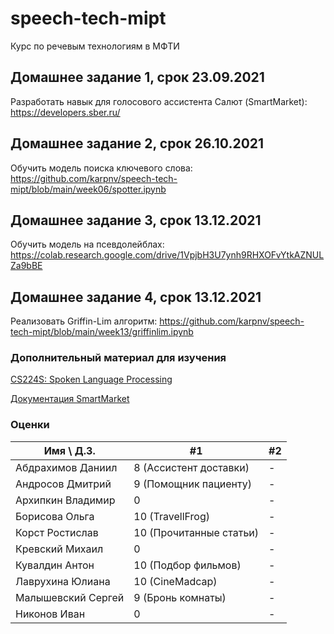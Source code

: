 # speech-tech-mipt

Курс по речевым технологиям в МФТИ

## Домашнее задание 1, срок 23.09.2021

Разработать навык для голосового ассистента Салют (SmartMarket): https://developers.sber.ru/

## Домашнее задание 2, срок 26.10.2021

Обучить модель поиска ключевого слова: https://github.com/karpnv/speech-tech-mipt/blob/main/week06/spotter.ipynb 

## Домашнее задание 3, срок 13.12.2021

Обучить модель на псевдолейблах: https://colab.research.google.com/drive/1VpjbH3U7ynh9RHXOFvYtkAZNULZa9bBE

## Домашнее задание 4, срок 13.12.2021

Реализовать Griffin-Lim алгоритм: https://github.com/karpnv/speech-tech-mipt/blob/main/week13/griffinlim.ipynb


### Дополнительный материал для изучения 

[CS224S: Spoken Language Processing](http://web.stanford.edu/class/cs224s/)

[Документация SmartMarket](https://developers.sber.ru/docs/)

### Оценки 
Имя \ Д.З. | #1 | #2 | 
--- | --- | --- |
Абдрахимов Даниил | 8 (Ассистент доставки) | - | 
Андросов Дмитрий | 9 (Помощник пациенту) | - |
Архипкин Владимир | 0 | - |
Борисова Ольга | 10 (TravellFrog) | - |
Корст Ростислав  | 10 (Прочитанные статьи) | - |
Кревский Михаил | 0 | - |
Кувалдин Антон | 10 (Подбор фильмов) | - |
Лаврухина Юлиана | 10 (CineMadcap) | - | 
Малышевский Сергей | 9 (Бронь комнаты) | - |
Никонов Иван | 0 | - | 

